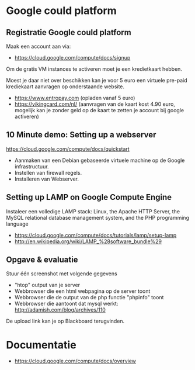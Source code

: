 # Google could platform

## Registratie Google could platform
Maak een account aan via:
 * https://cloud.google.com/compute/docs/signup

Om de gratis VM instances te activeren moet je een kredietkaart hebben.

Moest je daar niet over beschikken kan je voor 5 euro een virtuele pre-paid krediekaart aanvragen op onderstaande website.
 * https://www.entropay.com (opladen vanaf 5 euro)
 * https://vikingcard.com/nl/ (aanvragen van de kaart kost 4.90 euro, mogelijk kan je zonder geld op de kaart te zetten je account bij google activeren)

## 10 Minute demo: Setting up a webserver
https://cloud.google.com/compute/docs/quickstart
 * Aanmaken van een Debian gebaseerde virtuele machine op de Google infrastructuur.
 * Instellen van firewall regels.
 * Installeren van Webserver.

## Setting up LAMP on Google Compute Engine
Instaleer een volledige LAMP stack: Linux, the Apache HTTP Server, the MySQL relational database management system, and the PHP programming language

 * https://cloud.google.com/compute/docs/tutorials/lamp/setup-lamp
 * http://en.wikipedia.org/wiki/LAMP_%28software_bundle%29
 
## Opgave & evaluatie
Stuur één screenshot met volgende gegevens
 * "htop" output van je server
 * Webbrowser die een html webpagina op de server toont
 * Webbrowser die de output van de php functie "phpinfo" toont
 * Webbrowser die aantoont dat mysql werkt: http://adamish.com/blog/archives/110

De upload link kan je op Blackboard terugvinden.

# Documentatie
 * https://cloud.google.com/compute/docs/overview